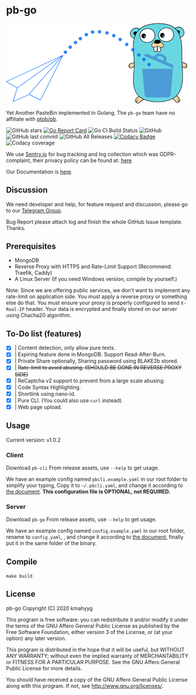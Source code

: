 # pb-go

![Logo](./readme-logo.png)

Yet Another PasteBin implemented in Golang. The `pb-go` team have no affiliate with [ptpb/pb](https://github.com/ptpb/pb).

![GitHub stars](https://img.shields.io/github/stars/pb-go/pb-go?style=social)
[![Go Report Card](https://goreportcard.com/badge/github.com/pb-go/pb-go)](https://goreportcard.com/report/github.com/pb-go/pb-go)
![Go CI Build Status](https://github.com/pb-go/pb-go/workflows/Go/badge.svg)
![GitHub](https://img.shields.io/github/license/pb-go/pb-go)
![GitHub last commit](https://img.shields.io/github/last-commit/pb-go/pb-go)
![GitHub All Releases](https://img.shields.io/github/downloads/pb-go/pb-go/total)
[![Codacy Badge](https://api.codacy.com/project/badge/Grade/269b77a2b64c41bbaa4aa109ecf4d55a)](https://www.codacy.com/manual/pb-go/pb-go)
![Codacy coverage](https://img.shields.io/codacy/coverage/269b77a2b64c41bbaa4aa109ecf4d55a?logo=codacy)

We use [Sentry.io](https://sentry.io) for bug tracking and log collection which was GDPR-complaint, 
their privacy policy can be found at: [here](https://sentry.io/legal/privacy/2.1.0/)

Our Documentation is [here](/docs).

## Discussion

We need developer and help, for feature request and discussion, 
please go to our [Telegram Group](https://t.me/pb_go_discuss).

Bug Report please attach log and finish the whole GitHub Issue template. Thanks.

## Prerequisites

-   MongoDB
-   Reverse Proxy with HTTPS and Rate-Limit Support (Recommend: Traefik, Caddy)
-   A Linux Server (If you need Windows version, compile by yourself.)

Note: Since we are offering public services, we don't want to implement any rate-limit
on application side. You must apply a reverse proxy or something else do that.
You must ensure your proxy is properly configured to send `X-Real-IP` header.
Your data is encrypted and finally stored on our server using Chacha20 algorithm.

## To-Do list (features)

-   [X] | Content detection, only allow pure texts.
-   [X] | Expiring feature done in MongoDB. Support Read-After-Burn.
-   [X] | Private Share optionally, Sharing password using BLAKE2b stored. 
-   [X] | <del> Rate-limit to avoid abusing. (SHOULD BE DONE IN REVERSE PROXY SIDE) </del>
-   [X] | ReCaptcha v2 support to prevent from a large scale abusing.
-   [X] | Code Syntax Highlighting.
-   [X] | Shortlink using nano-id.
-   [X] | Pure CLI. (You could also use `curl` instead)
-   [X] | Web page upload.

## Usage

Current version: v1.0.2

### Client

Download `pb-cli` From release assets, use `--help` to get usage.

We have an example config named `pbcli.example.yaml` in our root folder to simplify your typing, 
Copy it to `~/.pbcli.yaml`, and change it according to [the document](/docs/client.md). **This configuration file is OPTIONAL, not REQUIRED.**

### Server

Download `pb-go` From release assets, use `--help` to get usage.

We have an example config named `config.example.yaml` in our root folder, rename to `config.yaml`, 
, and change it according to [the document](/docs/config.md), finally put it in the same folder of the binary.

## Compile

`make build`

## License

 pb-go
 Copyright (C) 2020  kmahyyg

 This program is free software: you can redistribute it and/or modify
 it under the terms of the GNU Affero General Public License as published by
 the Free Software Foundation, either version 3 of the License, or
 (at your option) any later version.

 This program is distributed in the hope that it will be useful,
 but WITHOUT ANY WARRANTY; without even the implied warranty of
 MERCHANTABILITY or FITNESS FOR A PARTICULAR PURPOSE.  See the
 GNU Affero General Public License for more details.

 You should have received a copy of the GNU Affero General Public License
 along with this program.  If not, see <http://www.gnu.org/licenses/>.
